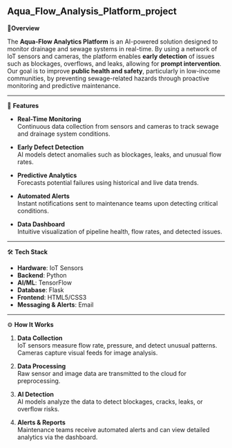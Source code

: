 **Aqua_Flow_Analysis_Platform_project**
--------------------------------------------------------------------------

📌**Overview**

The **Aqua-Flow Analytics Platform** is an AI-powered solution designed to monitor drainage and sewage systems in real-time. By using a network of IoT sensors and cameras, the platform enables **early detection** of issues such as blockages, overflows, and leaks, allowing for **prompt intervention**.  
Our goal is to improve **public health and safety**, particularly in low-income communities, by preventing sewage-related hazards through proactive monitoring and predictive maintenance.

------------------------------

🚀 **Features**

- **Real-Time Monitoring**  
  Continuous data collection from sensors and cameras to track sewage and drainage system conditions.

- **Early Defect Detection**  
  AI models detect anomalies such as blockages, leaks, and unusual flow rates.

- **Predictive Analytics**  
  Forecasts potential failures using historical and live data trends.

- **Automated Alerts**  
  Instant notifications sent to maintenance teams upon detecting critical conditions.

- **Data Dashboard**  
  Intuitive visualization of pipeline health, flow rates, and detected issues.

----------------------------------------------

🛠️ **Tech Stack**

- **Hardware**: IoT Sensors
- **Backend**: Python
- **AI/ML**: TensorFlow 
- **Database**: Flask
- **Frontend**: HTML5/CSS3
- **Messaging & Alerts**: Email

------------------------------------------------

⚙️ **How It Works**

1. **Data Collection**  
   IoT sensors measure flow rate, pressure, and detect unusual patterns. Cameras capture visual feeds for image analysis.

2. **Data Processing**  
   Raw sensor and image data are transmitted to the cloud for preprocessing.

3. **AI Detection**  
   AI models analyze the data to detect blockages, cracks, leaks, or overflow risks.

4. **Alerts & Reports**  
   Maintenance teams receive automated alerts and can view detailed analytics via the dashboard.
